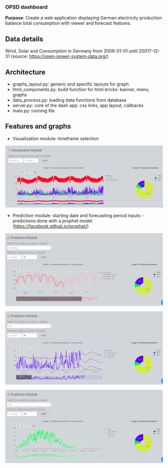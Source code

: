 ### OPSD dashboard
**Purpose**: Create a web application displaying German electricity production balance total consumption with viewer and forecast features.

## Data details
Wind, Solar and Consumption in Germany from 2006-01-01 until 20017-12-31 (source: https://open-power-system-data.org/)

## Architecture
* graphs_layout.py: generic and specific layouts for graph
* html_components.py: build function for html bricks: banner, menu, graphs
* data_process.py: loading data functions from database
* server.py: core of the dash app: css links, app layout, callbacks
* main.py: running file


## Features and graphs
* Visualization module: timeframe selection

![logo](images/visu_module.png)

* Prediction module: starting date and forecasting period inputs - predictions done with a prophet model (https://facebook.github.io/prophet/)

![logo](images/pred_module_cons.png)

![logo](images/pred_module_wind.png)

![logo](images/pred_module_solar.png)
